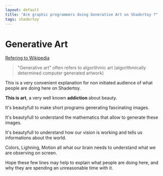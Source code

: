 ```yaml
---
layout: default
title: "Are graphic programmers doing Generative Art on Shadertoy ?"
tags: shadertoy
---
```


# Generative Art

[Refering to Wikipedia](https://en.wikipedia.org/wiki/Generative_art)

>"Generative art" often refers to algorithmic art (algorithmically determined computer generated artwork)

This is a very convenient explanation for non initiated audience of what people are doing here on Shadertoy.

**This is art**, a very well known **addiction** about beauty.

It's beautyfull to make short programs generating fascinating images.

It's beautyfull to understand the mathematics that allow to generate these images.

It's beautyfull to understand how our vision is working and tells us informations about the world.

Colors, Lighning, Motion all what our brain needs to understand what we are observing on screen.

Hope these few lines may help to explain what people are doing here, and why they are spending an unreasonable time with it.

